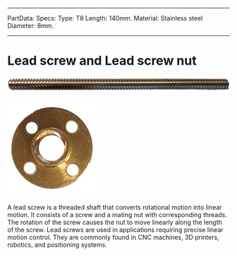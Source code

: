 
---
PartData:
    Specs:
        Type: T8
        Length: 140mm.
        Material: Stainless steel
        Diameter: 8mm.
        
   
---
# Lead screw and Lead screw nut 
![](images/zcb.jpg)

![](images/ta.jpg)


A lead screw is a threaded shaft that converts rotational motion into linear motion.
It consists of a screw and a mating nut with corresponding threads.
The rotation of the screw causes the nut to move linearly along the length of the screw.
Lead screws are used in applications requiring precise linear motion control.
They are commonly found in CNC machines, 3D printers, robotics, and positioning systems.